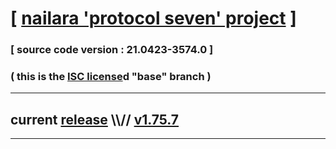 
# [ [nailara 'protocol seven' project](http://nailara.network/) ]

### [ source code version : 21.0423-3574.0 ]

### ( this is the [ISC license](license)d "base" branch )
---
## current [release](https://github.com/taekiten/nailara/releases) \\\\// [v1.75.7](https://github.com/taekiten/nailara/releases/tag/v1.75.7)
---
